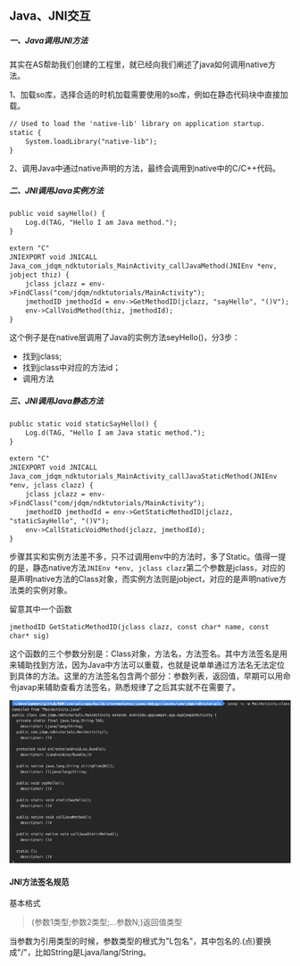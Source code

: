 ## Java、JNI交互

##### 一、Java调用JNI方法
其实在AS帮助我们创建的工程里，就已经向我们阐述了java如何调用native方法。

1、加载so库，选择合适的时机加载需要使用的so库，例如在静态代码块中直接加载。
```
// Used to load the 'native-lib' library on application startup.
static {
    System.loadLibrary("native-lib");
}
```

2、调用Java中通过native声明的方法，最终会调用到native中的C/C++代码。

##### 二、JNI调用Java实例方法

```
public void sayHello() {
    Log.d(TAG, "Hello I am Java method.");
}

```

```
extern "C" 
JNIEXPORT void JNICALL
Java_com_jdqm_ndktutorials_MainActivity_callJavaMethod(JNIEnv *env, jobject thiz) {
    jclass jclazz = env->FindClass("com/jdqm/ndktutorials/MainActivity");
    jmethodID jmethodId = env->GetMethodID(jclazz, "sayHello", "()V");
    env->CallVoidMethod(thiz, jmethodId);
}
```

这个例子是在native层调用了Java的实例方法seyHello()，分3步：

- 找到jclass;
- 找到jclass中对应的方法id；
- 调用方法

##### 三、JNI调用Java静态方法
```
public static void staticSayHello() {
    Log.d(TAG, "Hello I am Java static method.");
}
```

```
extern "C"
JNIEXPORT void JNICALL
Java_com_jdqm_ndktutorials_MainActivity_callJavaStaticMethod(JNIEnv *env, jclass clazz) {
    jclass jclazz = env->FindClass("com/jdqm/ndktutorials/MainActivity");
    jmethodID jmethodId = env->GetStaticMethodID(jclazz, "staticSayHello", "()V");
    env->CallStaticVoidMethod(jclazz, jmethodId);
}
```
步骤其实和实例方法差不多，只不过调用env中的方法时，多了Static。值得一提的是，静态native方法```JNIEnv *env, jclass clazz```第二个参数是jclass，对应的是声明native方法的Class对象，而实例方法则是jobject，对应的是声明native方法类的实例对象。


留意其中一个函数
```
jmethodID GetStaticMethodID(jclass clazz, const char* name, const char* sig)
```
这个函数的三个参数分别是：Class对象，方法名，方法签名。其中方法签名是用来辅助找到方法，因为Java中方法可以重载，也就是说单单通过方法名无法定位到具体的方法。这里的方法签名包含两个部分：参数列表，返回值，早期可以用命令javap来辅助查看方法签名，熟悉规律了之后其实就不在需要了。

![javap](/assets/javap.png)


#### JNI方法签名规范

基本格式
>(参数1类型;参数2类型;...参数N;)返回值类型

当参数为引用类型的时候，参数类型的根式为"L包名"，其中包名的.(点)要换成"/"，比如String是Ljava/lang/String。









